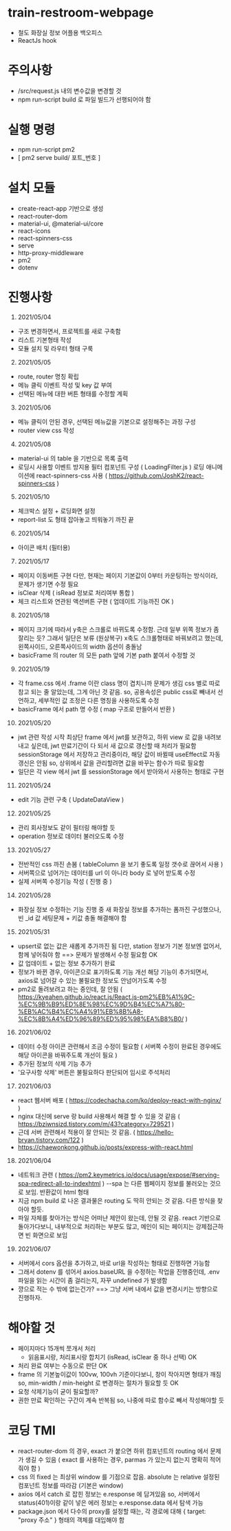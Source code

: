 # train-restroom-webpage
- 철도 화장실 정보 어플용 백오피스
- ReactJs hook

# 주의사항
- /src/request.js 내의 변수값을 변경할 것
- npm run-script build 로 파일 빌드가 선행되어야 함

# 실행 명령
- npm run-script pm2 
- [ pm2 serve build/ 포트_번호 ]

# 설치 모듈
- create-react-app 기반으로 생성
- react-router-dom
- material-ui, @material-ui/core
- react-icons
- react-spinners-css
- serve
- http-proxy-middleware
- pm2
- dotenv

# 진행사항
1. 2021/05/04
  - 구조 변경하면서, 프로젝트를 새로 구축함
  - 리스트 기본형태 작성
  - 모듈 설치 및 라우터 형태 구룩
2. 2021/05/05
  - route, router 명칭 확립
  - 메뉴 클릭 이벤트 작성 및 key 값 부여
  - 선택된 메뉴에 대한 버튼 형태를 수정할 계획
3. 2021/05/06
  - 메뉴 클릭이 안된 경우, 선택된 메뉴값을 기본으로 설정해주는 과정 구성
  - router view css 작성
4. 2021/05/08
  - material-ui 의 table 을 기반으로 목록 출력
  - 로딩시 사용할 이벤트 방지용 필터 컴포넌트 구성 ( LoadingFilter.js )
    로딩 애니메이션에 react-spinners-css 사용 ( https://github.com/JoshK2/react-spinners-css )
5. 2021/05/10
  - 체크박스 설정 + 로딩화면 설정
  - report-list 도 형태 잡아놓고 띄워놓기 까진 끝
6. 2021/05/14
  - 아이콘 배치 (필터용)
7. 2021/05/17
  - 페이지 이동버튼 구현
    다만, 현재는 페이지 기본값이 0부터 카운팅하는 방식이라, 문제가 생기면 수정 필요
  - isClear 삭제 ( isRead 정보로 처리여부 통합 )
  - 체크 리스트와 연관된 액션버튼 구현 ( 업데이트 기능까진 OK )
8. 2021/05/18
  - 페이지 크기에 따라서 y축은 스크롤로 바뀌도록 수정함.
    근데 일부 위쪽 정보가 좀 잘리는 듯? 그래서 일단은 보류 (원상복구)
    x축도 스크롤형태로 바꿔보려고 했는데, 왼쪽사이드, 오른쪽사이드의 width 옵션이 충돌남
  - basicFrame 의 router 의 모든 path 앞에 기본 path 붙여서 수정할 것
9. 2021/05/19
  - 각 frame.css 에서 .frame 이란 class 명이 겹치니까 문제가 생김
    css 별로 따로 참고 되는 줄 알았는데, 그게 아닌 것 같음.
    so, 공용속성은 public css로 빼내서 선언하고, 세부적인 값 조정은 다른 명칭을 사용하도록 수정
  - basicFrame 에서 path 명 수정 ( map 구조로 만들어서 반환 )
10. 2021/05/20
  - jwt 관련 작성 시작
    최상단 frame 에서 jwt를 보관하고, 하위 view 로 값을 내려보내고 싶은데, jwt 만료기간이 다 되서 새 값으로 갱신할 때 처리가 필요함
    sessionStorage 에서 저장하고 관리중이라, 해당 값이 바뀔때 useEffect로 자동갱신은 안됨
    so, 상위에서 값을 관리할려면 값을 바꾸는 함수가 따로 필요함
  - 일단은 각 view 에서 jwt 를 sessionStorage 에서 받아와서 사용하는 형태로 구현
11. 2021/05/24
  - edit 기능 관련 구축 ( UpdateDataView )
12. 2021/05/25
  - 관리 회사정보도 같이 필터링 해야할 듯
  - operation 정보로 데이터 불러오도록 수정
13. 2021/05/27
  - 전반적인 css 까진 손봄 ( tableColumn 을 보기 좋도록 일정 갯수로 끊어서 사용 )
  - 서버쪽으로 넘어가는 데이터를 url 이 아니라 body 로 넣어 받도록 수정
  - 실제 서버쪽 수정기능 작성 ( 진행 중 )
14. 2021/05/28
  - 화장실 정보 수정하는 기능 진행 중
    새 화장실 정보를 추가하는 폼까진 구성했으나, 빈 _id 값 세팅문제 + 키값 충돌 해결해야 함
15. 2021/05/31
  - upsert로 없는 값은 새롭게 추가까진 됨
    다만, station 정보가 기본 정보엔 없어서, 함께 넣어줘야 함
    ==> 문제가 발생해서 수정 필요함 OK
  - 값 업데이트 + 없는 정보 추가하기 완료
  - 정보가 바뀐 경우, 아이콘으로 표기하도록 기능 개선
    해당 기능이 추가되면서, axios로 넘어갈 수 있는 불필요한 정보도 안넘어가도록 수정
  - pm2로 돌려보려고 하는 중인데, 잘 안됨 
    ( https://kyeahen.github.io/react.js/React.js-pm2%EB%A1%9C-%EC%9B%B9%ED%8E%98%EC%9D%B4%EC%A7%80-%EB%AC%B4%EC%A4%91%EB%8B%A8-%EC%8B%A4%ED%96%89%ED%95%98%EA%B8%B0/ )
16. 2021/06/02
  - 데이터 수정 아이콘 관련해서 조금 수정이 필요함
    ( 서버쪽 수정이 완료된 경우에도 해당 아이콘을 바꿔주도록 개선이 필요 )
  - 추가된 정보의 삭제 기능 추가
  - '요구사항 삭제' 버튼은 불필요하다 판단되어 임시로 주석처리
17. 2021/06/03
  - react 웹서버 배포 
    ( https://codechacha.com/ko/deploy-react-with-nginx/ )
  - nginx 대신에 serve 랑 build 사용해서 해결 할 수 있을 것 같음
    ( https://bziwnsizd.tistory.com/m/43?category=729521 )
  - 근데 서버 관련해서 적용이 잘 안되는 것 같음.
    ( https://hello-bryan.tistory.com/122 )
  - https://chaewonkong.github.io/posts/express-with-react.html
18. 2021/06/04
  - 네트워크 관련 ( https://pm2.keymetrics.io/docs/usage/expose/#serving-spa-redirect-all-to-indexhtml )
    --spa 는 다른 웹페이지 정보를 불러오는 것으로 보임. 반환값이 html 형태
  - 지금 npm build 로 나온 결과물은 routing 도 딱히 안되는 것 같음. 다른 방식을 찾아야 할듯.
  - 파일 자체를 찾아가는 방식은 어떠냔 제안이 왔는데, 안될 것 같음.
    react 기반으로 돌아가다보니, 내부적으로 처리하는 부분도 많고, 메인이 되는 페이지는 강제접근하면 빈 화면으로 보임
19. 2021/06/07
  - 서버에서 cors 옵션을 추가하고, 바로 url을 작성하는 형태로 진행하면 가능함
  - 그래서 dotenv 를 섞어서 axios.baseURL 을 수정하는 작업을 진행중인데, 
    .env 파일을 읽는 시간이 좀 걸리는지, 자꾸 undefined 가 발생함
  - 꺙으로 적는 수 밖에 없는건가?
    ==> 그냥 서버 내에서 값을 변경시키는 방향으로 진행하자.
    
# 해야할 것
- 페이지마다 15개씩 쪼개서 처리
   + 읽음표시랑, 처리표시랑 합치기 (isRead, isClear 중 하나 선택) OK
- 처리 완료 여부는 수동으로 판단 OK
- frame 의 기본높이값이 100vw, 100vh 기준이다보니, 창이 작아지면 형태가 깨짐
  so, min-width / min-height 로 변경하는 절차가 필요할 듯 OK
- 요청 삭제기능이 굳이 필요할까?
- 권한 만료 확인하는 구간이 계속 반복됨
  so, 나중에 따로 함수로 빼서 작성해야할 듯

# 코딩 TMI
- react-router-dom 의 경우, exact 가 붙으면 하위 컴포넌트의 routing 에서 문제가 생길 수 있음
  ( exact 를 사용하는 경우, parmas 가 있는지 없는지 명확히 적어줘야 함 )
- css 의 fixed 는 최상위 window 를 기점으로 잡음.
  absolute 는 relative 설정된 컴포넌트 정보를 따라감 (기본은 window)
- axios 에서 catch 로 잡힌 정보는 e.response 에 담겨있음
  so, 서버에서 status(401)이랑 같이 넣은 에러 정보는 e.response.data 에서 탐색 가능
- package.json 에서 다수의 proxy를 설정할 때는, 각 경로에 대해 { target: "proxy 주소" } 형태의 객체를 대입해야 함
